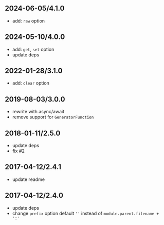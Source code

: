 ## 2024-06-05/4.1.0

- add: `raw` option

## 2024-05-10/4.0.0

- add: `get`, `set` option
- update deps

## 2022-01-28/3.1.0

- add: `clear` option

## 2019-08-03/3.0.0

- rewrite with async/await
- remove support for `GeneratorFunction`

## 2018-01-11/2.5.0

- update deps
- fix #2

## 2017-04-12/2.4.1

- update readme

## 2017-04-12/2.4.0

- update deps
- change `prefix` option default `''` instead of `module.parent.filename + ':'`
